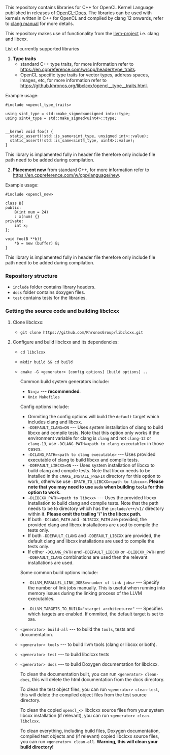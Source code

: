 <!--
Copyright (c) 2021 The Khronos Group Inc.
SPDX-License-Identifier: Apache-2.0
-->
 
This repository contains libraries for C++ for OpenCL Kernel Language published in releases of [OpenCL-Docs](https://github.com/KhronosGroup/OpenCL-Docs/releases/tag/cxxforopencl-v1.0-r2). The libraries can be used with kernels written in C++ for OpenCL and compiled by clang 12 onwards, refer to [clang manual](https://clang.llvm.org/docs/UsersManual.html#c-for-opencl) for more details.

This repository makes use of functionality from the [llvm-project](https://github.com/llvm/llvm-project) i.e. clang and libcxx.

List of currently supported libraries
1. **Type traits**
    * standard C++ type traits, for more information refer to https://en.cppreference.com/w/cpp/header/type_traits.
    * OpenCL specific type traits for vector types, address spaces, images, etc, for more information refer to https://github.khronos.org/libclcxx/opencl__type__traits.html.

Example usage:
```
#include <opencl_type_traits>

using sint_type = std::make_signed<unsigned int>::type;
using sint4_type = std::make_signed<uint4>::type;


__kernel void foo() {
  static_assert(!std::is_same<sint_type, unsigned int>::value);
  static_assert(!std::is_same<sint4_type, uint4>::value);
}

```
This library is implamented fully in header file therefore only include file path need to be added during compilation.

2. **Placement new** from standard C++, for more information refer to https://en.cppreference.com/w/cpp/language/new.


Example usage:
```
#include <opencl_new>

class B{
public:
	B(int num = 24)
	: x(num) {}
private:
	int x;
};

void foo(B **b){
	*b = new (buffer) B;
}
```
This library is implamented fully in header file therefore only include file path need to be added during compilation.


### Repository structure

* ``include`` folder contains library headers.
* ``docs`` folder contains doxygen files.
* ``test`` contains tests for the libraries.

### Getting the source code and building libclcxx

1. Clone libclcxx:

	* ``git clone https://github.com/KhronosGroup/libclcxx.git``

2. Configure and build libclcxx and its dependencies:

	* ``cd libclcxx``

	* ``mkdir build && cd build``

	* ``cmake -G <generator> [config options] [build options] ..``

		Common build system generators include:

		* ``Ninja`` --- **recommended**.
		* ``Unix Makefiles``

		Config options include:

		* Ommiting the config options will build the ``default`` target which includes clang and libcxx.
		* ``-DDEFAULT_CLANG=ON`` --- Uses system installation of clang to build libcxx and compile tests. Note that this option only works if the environment variable for clang is ``clang`` and not ``clang-12`` or ``clang-13``, use ``-DCLANG_PATH=<path to clang executable>`` in those cases.
		* ``-DCLANG_PATH=<path to clang executable>`` --- Uses provided executable of clang to build libcxx and compile tests.
		* ``-DDEFAULT_LIBCXX=ON`` --- Uses system installation of libcxx to build clang and compile tests. Note that libcxx needs to be installed in the ``CMAKE_INSTALL_PREFIX`` directory for this option to work, otherwise use ``-DPATH_TO_LIBCXX=<path to libcxx>``. **Please note that you may need to use ``sudo`` when building ``tools`` for this option to work.**
		* ``-DLIBCXX_PATH=<path to libcxx>`` --- Uses the provided libcxx installation to build clang and compile tests. Note that the path needs to be to directory which has the ``include/c++/v1/`` directory within it. **Please omit the trailing '/' in the libcxx path.**
		* If both ``-DCLANG_PATH`` and ``-DLIBCXX_PATH`` are provided, the provided clang and libcxx installations are used to compile the tests only.
		* If both ``-DDEFAULT_CLANG`` and ``-DDEFAULT_LIBCXX`` are provided, the default clang and libcxx installations are used to compile the tests only.
		* If either ``-DCLANG_PATH`` and ``-DDEFAULT_LIBCXX`` or ``-DLIBCXX_PATH`` and ``-DDEFAULT_CLANG`` combinations are used then the relevant installations are used.

		Some common build options include:

		* ``-DLLVM_PARALLEL_LINK_JOBS=<number of link jobs>`` --- Specify the number of link jobs manually. This is useful when running into memory issues during the linking process of the LLVM executables.

		* ``-DLLVM_TARGETS_TO_BUILD="<target architecture>"`` --- Specifies which targets are enabled. If ommited, the default target is set to ``X86``.

	* ``<generator> build-all`` --- to build the ``tools``, tests and documentation.

	* ``<generator> tools`` --- to build llvm tools (clang or libcxx or both).

	* ``<generator> test`` --- to build libclcxx tests

	* ``<generator> docs`` --- to build Doxygen documentation for libclcxx.

		To clean the documentation built, you can run ``<generator> clean-docs``, this will delete the html documentation from the docs directory.

		To clean the test object files, you can run ``<generator> clean-test``, this will delete the compiled object files from the test source directory.

		To clean the copied ``opencl_<>`` libclcxx source files from your system libcxx installation (if relevant), you can run ``<generator> clean-libclcxx``.

		To clean everything, including build files, Doxygen documentation, compiled test objects and (if relevant) copied libclcxx source files, you can run ``<generator> clean-all``. **Warning, this will clean your build directory!**
